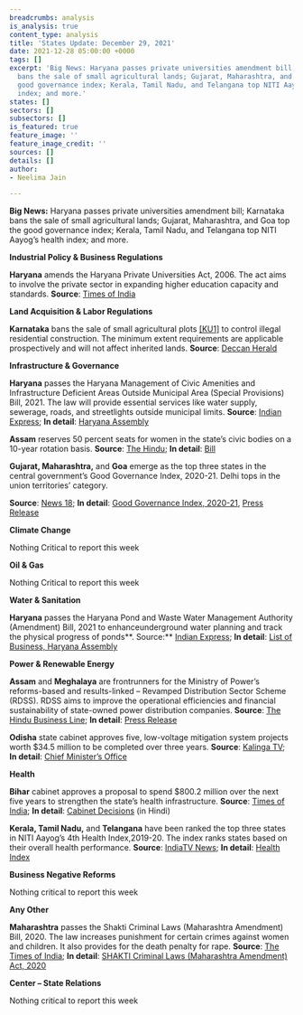 ```yaml
---
breadcrumbs: analysis
is_analysis: true
content_type: analysis
title: 'States Update: December 29, 2021'
date: 2021-12-28 05:00:00 +0000
tags: []
excerpt: 'Big News: Haryana passes private universities amendment bill; Karnataka
  bans the sale of small agricultural lands; Gujarat, Maharashtra, and Goa top the
  good governance index; Kerala, Tamil Nadu, and Telangana top NITI Aayog’s health
  index; and more.'
states: []
sectors: []
subsectors: []
is_featured: true
feature_image: ''
feature_image_credit: ''
sources: []
details: []
author:
- Neelima Jain

---
```

**Big News:** Haryana passes private universities amendment bill; Karnataka bans the sale of small agricultural lands; Gujarat, Maharashtra, and Goa top the good governance index; Kerala, Tamil Nadu, and Telangana top NITI Aayog’s health index; and more.

**Industrial Policy & Business Regulations**

**Haryana** amends the Haryana Private Universities Act, 2006. The act aims to involve the private sector in expanding higher education capacity and standards. **Source**: [Times of India](https://timesofindia.indiatimes.com/home/education/news/haryana-private-universities-bill-passed/articleshow/88433271.cms)

**Land Acquisition & Labor Regulations**

**Karnataka** bans the sale of small agricultural plots [\[KU1\]](applewebdata://C3130532-26D5-459D-8A80-2A90853ACC94#_msocom_1) to control illegal residential construction. The minimum extent requirements are applicable prospectively and will not affect inherited lands. **Source**: [Deccan Herald](https://www.deccanherald.com/state/top-karnataka-stories/karnataka-caps-size-of-agricultural-lands-for-sale-1063848.html)

**Infrastructure & Governance**

**Haryana** passes the Haryana Management of Civic Amenities and Infrastructure Deficient Areas Outside Municipal Area (Special Provisions) Bill, 2021. The law will provide essential services like water supply, sewerage, roads, and streetlights outside municipal limits. **Source**: [Indian Express](https://indianexpress.com/article/cities/chandigarh/3-bills-passed-opp-questions-amendment-to-1-on-waste-water-management-7684446/); **In detail**: [Haryana Assembly](https://haryanaassembly.gov.in/wp-content/uploads/2021/12/LOB-22.12.2021.pdf)

**Assam** reserves 50 percent seats for women in the state’s civic bodies on a 10-year rotation basis. **Source**: [The Hindu](https://www.thehindu.com/news/national/other-states/assam-assembly-passes-bills-to-reserve-50-seats-for-women-in-municipalities/article38027569.ece); **In detail**: [Bill](https://assambidhansabha.org/assets/uploads/bills/en/The%20Assam%20Municipal(%20Third%20Amendment)%20Bill,2021_1.PDF)

**Gujarat, Maharashtra,** and **Goa** emerge as the top three states in the central government’s Good Governance Index, 2020-21. Delhi tops in the union territories’ category.

**Source**: [News 18](https://www.news18.com/news/india/gujarat-maharashtra-goa-top-centres-good-governance-index-up-shows-big-improvement-4592168.html); **In detail**: [Good Governance Index, 2020-21](https://darpg.gov.in/sites/default/files/GGI_Report_22.12.2021.pdf), [Press Release](https://pib.gov.in/PressReleasePage.aspx?PRID=1785140)

**Climate Change**

Nothing Critical to report this week

**Oil & Gas**

Nothing Critical to report this week

**Water & Sanitation**

**Haryana** passes the Haryana Pond and Waste Water Management Authority (Amendment) Bill, 2021 to enhanceunderground water planning and track the physical progress of ponds**. Source:** [Indian Express](https://indianexpress.com/article/cities/chandigarh/3-bills-passed-opp-questions-amendment-to-1-on-waste-water-management-7684446/); **In detail**: [List of Business, Haryana Assembly](https://haryanaassembly.gov.in/wp-content/uploads/2021/12/LOB-22.12.2021.pdf)

**Power & Renewable Energy**

**Assam** and **Meghalaya** are frontrunners for the Ministry of Power’s reforms-based and results-linked – Revamped Distribution Sector Scheme (RDSS). RDSS aims to improve the operational efficiencies and financial sustainability of state-owned power distribution companies. **Source**: [The Hindu Business Line](https://www.thehindubusinessline.com/news/national/assam-meghalaya-frontrunners-for-revamped-power-distribution-scheme/article38046887.ece); **In detail**: [Press Release](https://pib.gov.in/PressReleasePage.aspx?PRID=1785248)

**Odisha** state cabinet approves five, low-voltage mitigation system projects worth $34.5 million to be completed over three years. **Source**: [Kalinga TV](https://kalingatv.com/state/odisha-state-cabinet-approves-13-proposals-rural-low-voltage-issue-to-be-solved/); **In detail**: [Chief Minister’s Office](https://twitter.com/CMO_Odisha/status/1474405013183242244/)

**Health**

**Bihar** cabinet approves a proposal to spend $800.2 million over the next five years to strengthen the state’s health infrastructure. **Source**: [Times of India](https://timesofindia.indiatimes.com/city/patna/bihar-cabinet-oks-expenditure-of-rs-6000-crore-to-boost-health-infrastructure/articleshow/88423319.cms); **In detail**: [Cabinet Decisions](https://state.bihar.gov.in/csd/cache/3/26-Dec-21/SHOW_DOCS/CamScanner%2012-21-2021%2015.56.03.pdf) (in Hindi)

**Kerala, Tamil Nadu,** and **Telangana** have been ranked the top three states in NITI Aayog’s 4th Health Index,2019-20. The index ranks states based on their overall health performance. **Source**: [IndiaTV News](https://www.indiatvnews.com/news/india/kerala-top-state-in-health-performance-uttar-pradesh-worst-niti-aayog-4th-health-index-751383); **In detail**: [Health Index](http://social.niti.gov.in/hlt-ranking)

**Business Negative Reforms**

Nothing critical to report this week

**Any Other**

**Maharashtra** passes the Shakti Criminal Laws (Maharashtra Amendment) Bill, 2020. The law increases punishment for certain crimes against women and children. It also provides for the death penalty for rape. **Source**: [The Times of India](https://timesofindia.indiatimes.com/city/mumbai/maharashtra-assembly-unanimously-oks-shakti-bill-seeking-death-for-rape/articleshow/88463298.cms); **In detail**: [SHAKTI Criminal Laws (Maharashtra Amendment) Act, 2020](https://prsindia.org/files/bills_acts/bills_states/maharashtra/2020/Mah.%20L.A.%20Bill%20no.%2051%20of%202020%20English%20Shakti%20Criminal%20Laws%20(Maharashtra%20Amendment)%20Bill,%202020.pdf)

**Center – State Relations**

Nothing critical to report this week